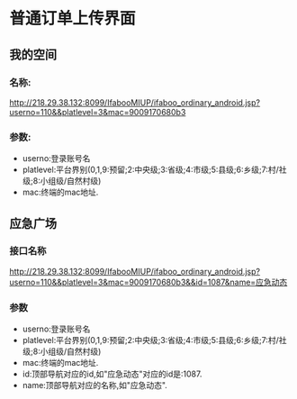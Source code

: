 # 普通订单上传界面

## 我的空间

### 名称:

<http://218.29.38.132:8099/IfabooMIUP/ifaboo_ordinary_android.jsp?userno=110&&platlevel=3&mac=9009170680b3>

### 参数:

- userno:登录账号名
- platlevel:平台界别(0,1,9:预留;2:中央级;3:省级;4:市级;5:县级;6:乡级;7:村/社级;8:小组级/自然村级)
- mac:终端的mac地址.

## 应急广场

### 接口名称

<http://218.29.38.132:8099/IfabooMIUP/ifaboo_ordinary_android.jsp?userno=110&&platlevel=3&mac=9009170680b3&&id=1087&name=应急动态>

### 参数

- userno:登录账号名
- platlevel:平台界别(0,1,9:预留;2:中央级;3:省级;4:市级;5:县级;6:乡级;7:村/社级;8:小组级/自然村级)
- mac:终端的mac地址.
- id:顶部导航对应的id,如"应急动态"对应的id是:1087.
- name:顶部导航对应的名称,如"应急动态".
